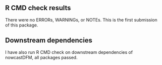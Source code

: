 ## R CMD check results
There were no ERRORs, WARNINGs, or NOTEs. This is the first submission of this package.

## Downstream dependencies
I have also run R CMD check on downstream dependencies of nowcastDFM, all packages passed.